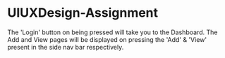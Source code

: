 # UIUXDesign-Assignment
The 'Login' button on being pressed will take you to the Dashboard. The Add and View pages will be displayed on pressing the 'Add' &amp; 'View' present in the side nav bar respectively.
